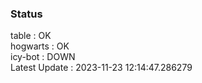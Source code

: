 ### Status


table : OK  
hogwarts : OK  
icy-bot : DOWN  
Latest Update : 2023-11-23 12:14:47.286279
